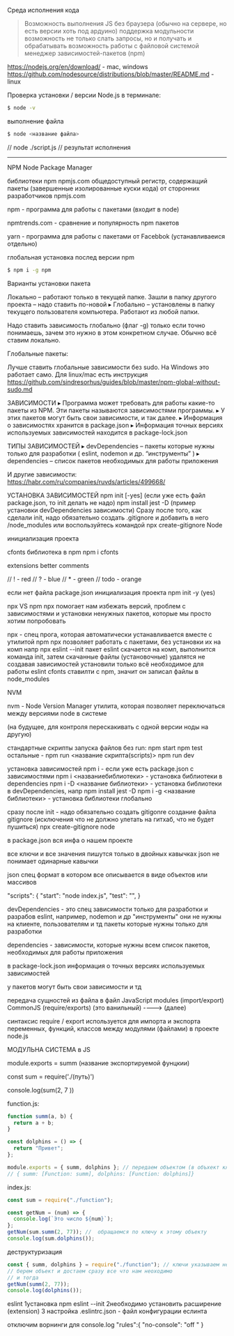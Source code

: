 Среда исполнения кода

>  Возможность выполнения JS без браузера (обычно на сервере, но есть версии хоть под ардуино)
> поддержка модульности
> возможность не только слать запросы, но и получать и обрабатывать
> возможность работы с файловой системой
> менеджер зависимостей-пакетов (npm)

https://nodejs.org/en/download/ - mac, windows https://github.com/nodesource/distributions/blob/master/README.md - linux

Проверка установки / версии Node.js в терминале:
```sh
$ node -v
```


выполнение файла
```sh
$ node <название файла>
```

// node ./script.js
// результат исполнения 

-------


NPM Node Package Manager

библиотеки npm
npmjs.com
общедоступный регистр, содержащий пакеты (завершенные изолированные куски кода) от сторонних разработчиков
npmjs.com

npm - программа для работы с пакетами (входит в node)

npmtrends.com - сравнение и популярность npm пакетов

yarn - программа для работы с пакетами от Facebbok (устанавливаеися отдельно)

глобальная установка послед версии npm

```sh
$ npm i -g npm
```


Варианты установки пакета

Локально – работают только в текущей папке. Зашли в папку другого проекта – надо ставить по-новой
▸ Глобально – установлены в папку текущего пользователя компьютера. Работают из любой папки.

Надо ставить зависимость глобально (флаг -g) только если точно понимаешь, зачем это нужно в этом конкретном случае. Обычно всё ставим локально.



Глобальные пакеты:

 Лучше ставить глобальные зависимости без sudo.
На Windows это работает само.
Для linux/mac есть инструкция
https://github.com/sindresorhus/guides/blob/master/npm-global-without-sudo.md
 


 ЗАВИСИМОСТИ
  ▸ Программа может требовать для работы какие-то пакеты из NPM. Эти пакеты называются зависимостями программы.
▸ У этих пакетов могут быть свои зависимости, и так далее.
▸ Информация о зависимостях хранится в package.json
▸ Информация точных версиях используемых зависимостей находится в package-lock.json






 ТИПЫ ЗАВИСИМОСТЕЙ
  ▸ devDependencies – пакеты которые нужны только для разработки ( eslint, nodemon и др. “инструменты” )
▸ dependencies – список пакетов необходимых для работы приложения

И другие зависимости:
https://habr.com/ru/companies/ruvds/articles/499668/













 УСТАНОВКА ЗАВИСИМОСТЕЙ
  npm init [-yes] (если уже есть файл package.json, то init делать не надо) npm install jest -D (пример установки devDependencies зависимости)
Сразу после того, как сделали init, надо обязательно создать .gitignore и добавить в него /node_modules
или воспользуйтесь командой npx create-gitignore Node












инициализация проекта



cfonts
библиотека в npm
npm i cfonts 

extensions
better comments

// ! - red
// ? - blue
// \* - green
// todo - orange

если нет файла package.json
инициализация проекта
npm init -y (yes)











npx VS npm
npx помогает нам избежать версий, проблем с зависимостями и установки ненужных пакетов, которые мы просто хотим попробовать

npx - спец прога, которая автоматически устанавливается вместе с утилитой npm
npx позволяет работать с пакетами, без установки их на комп
напр
npx eslint --init 
пакет eslint скачается на комп, выполнится команда init, затем скачанные файлы (установочные) удалятся
не создавая зависимостей
установили только всё необходимое для работы eslint
cfonts ставилти с npm, значит он записал файлы в node_modules





NVM

nvm - Node Version Manager
утилита, которая позволяет переключаться между версиями node в системе

(на будущее, для контроля перескакивать с одной версии ноды на другую)






стандартные скрипты запуска файлов без run:
npm start
npm test
остальные - npm run <название скрипта(scripts)>
npm run dev

установка зависимостей
npm i - если уже есть package.json с зависимостями
npm i <названиебиблиотеки> - установка библиотеки в dependencies
npm i -D <название библиотеки> - установка библиотеки в devDependencies, напр npm install jest -D
npm i -g <название библиотеки> - установка библиотеки глобально

сразу после init - надо обязательно создать gitigonre
создание файла gitignore (исключения что не должно улетать на гитхаб, что не будет пушиться)
npx create-gitignore node

в package.json вся инфа о нашем проекте

все ключи и все значения пишутся только в двойных кавычках
json не понимает одинарные кавычки

json спец формат в котором все описывается в виде объектов или массивов

"scripts": {
"start": "node index.js",
"test": "",
}

devDependencies - это спец зависимости только для разработки  и разрабов
eslint, например, nodemon и др "инструменты"
они не нужны на клиенте, пользователям и тд
пакеты которые нужны только для разработки



dependencies - зависимости, которые нужны всем
список пакетов, необходимых для работы приложения





в package-lock.json
информация о точных версиях используемых зависимостей

у пакетов могут быть свои зависимости и тд




передача сущностей из файла в файл
JavaScript modules (import/export)
CommonJS (require/exports) (это ванильный) ----> (далее)



 синтаксис require / export используется для импорта и экспорта переменных, функций, классов между модулями (файлами) в проекте node.js



 

МОДУЛЬНА СИСТЕМА в JS

module.exports = summ (название экспортируемой фунцкии)

const sum = require('./(путь)')

console.log(sum(2, 7 ))

function.js:

```js
function summ(a, b) {
  return a + b;
}

const dolphins = () => {
  return "Привет";
};

module.exports = { summ, dolphins }; // передаем объектом (в объхект кладем две функции или сколько угодно сущностей) функции будут являться ключами, подзначения - классы будут эти функции??????
// { summ: [Function: summ], dolphins: [Function: dolphins]}
```

index.js:

```js
const sum = require("./function");

const getNum = (num) => {
  console.log(`Это число ${num}`);
};
getNum(sum.summ(2, 77)); //  обращаемся по ключу к этому объекту
console.log(sum.dolphins());
```

деструктуризация

```js
const { summ, dolphins } = require("./function"); // ключи указываем необходимые, можно только summ
// берем объект и достаем сразу все что нам неоходимо
// и тогда
getNum(summ(2, 77));
console.log(dolphins());
```

eslint
1установка
npm eslint --init
2необходимо установить расширение (extension)
3  настройка
.eslintrc.json - файл конфигурации еслинта

отключим ворнинги для console.log
"rules":{
"no-console": "off "
}



